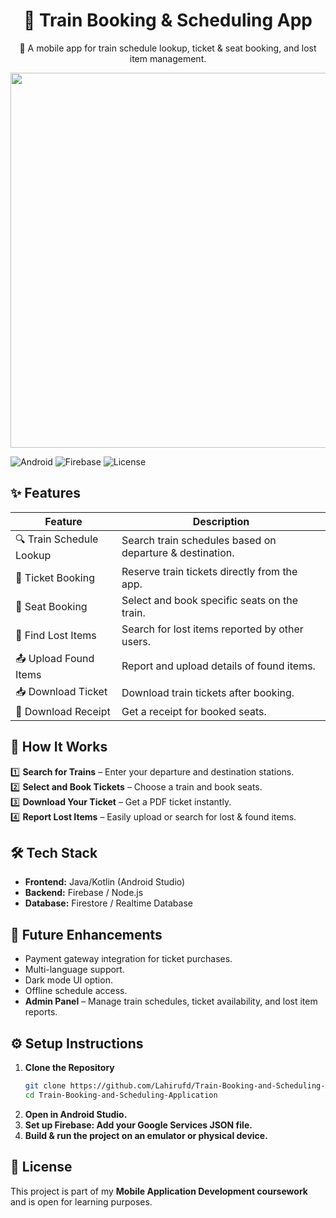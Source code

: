 <h1 align="center">🚆 Train Booking & Scheduling App</h1>

<p align="center">
  📱 A mobile app for train schedule lookup, ticket & seat booking, and lost item management.
</p>

<p align="center">
  <img src="assets/banner.png" width="600px">
</p>

![Android](https://img.shields.io/badge/Android-Android_Studio-brightgreen.svg?logo=android)
![Firebase](https://img.shields.io/badge/Backend-Firebase-orange.svg?logo=firebase)
![License](https://img.shields.io/badge/License-MIT-blue.svg)

## ✨ Features  
| Feature | Description |
|---------|------------|
| 🔍 Train Schedule Lookup | Search train schedules based on departure & destination. |
| 🎫 Ticket Booking | Reserve train tickets directly from the app. |
| 💺 Seat Booking | Select and book specific seats on the train. |
| 🔎 Find Lost Items | Search for lost items reported by other users. |
| 📤 Upload Found Items | Report and upload details of found items. |
| 📥 Download Ticket | Download train tickets after booking. |
| 📜 Download Receipt | Get a receipt for booked seats. |

## 🚀 How It Works  
1️⃣ **Search for Trains** – Enter your departure and destination stations.  
2️⃣ **Select and Book Tickets** – Choose a train and book seats.  
3️⃣ **Download Your Ticket** – Get a PDF ticket instantly.  
4️⃣ **Report Lost Items** – Easily upload or search for lost & found items.  

## 🛠️ Tech Stack  
- **Frontend:** Java/Kotlin (Android Studio)  
- **Backend:** Firebase / Node.js 
- **Database:** Firestore / Realtime Database  

## 📌 Future Enhancements  
- Payment gateway integration for ticket purchases.  
- Multi-language support.  
- Dark mode UI option.  
- Offline schedule access.  
- **Admin Panel** – Manage train schedules, ticket availability, and lost item reports.

## ⚙️ Setup Instructions  
1. **Clone the Repository**  
   ```sh
   git clone https://github.com/Lahirufd/Train-Booking-and-Scheduling-Application.git
   cd Train-Booking-and-Scheduling-Application
2. **Open in Android Studio.**
3. **Set up Firebase: Add your Google Services JSON file.**
4. **Build & run the project on an emulator or physical device.**


## 📜 License  
This project is part of my **Mobile Application Development coursework** and is open for learning purposes.  

